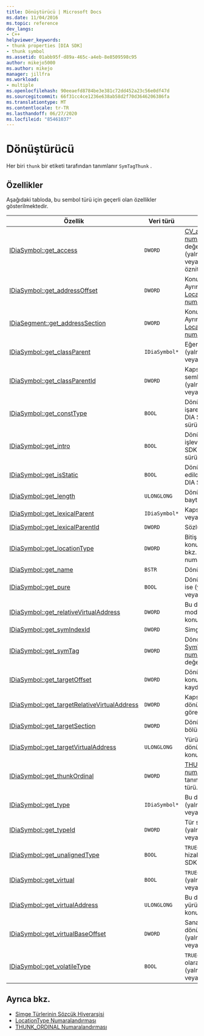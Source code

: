```yaml
---
title: Dönüştürücü | Microsoft Docs
ms.date: 11/04/2016
ms.topic: reference
dev_langs:
- C++
helpviewer_keywords:
- thunk properties [DIA SDK]
- thunk symbol
ms.assetid: 01abb95f-d89a-465c-a4eb-8e8509598c95
author: mikejo5000
ms.author: mikejo
manager: jillfra
ms.workload:
- multiple
ms.openlocfilehash: 90eeaefd8784be3e381c72dd452a23c56e0df47d
ms.sourcegitcommit: 66f31cc4ce1236e638ab58d2f70d3646206386fa
ms.translationtype: MT
ms.contentlocale: tr-TR
ms.lasthandoff: 06/27/2020
ms.locfileid: "85461037"
---
```

# <a name="thunk"></a>Dönüştürücü
Her biri `thunk` bir etiketi tarafından tanımlanır `SymTagThunk` .

## <a name="properties"></a>Özellikler
 Aşağıdaki tabloda, bu sembol türü için geçerli olan özellikler gösterilmektedir.

|Özellik|Veri türü|Açıklama|
|--------------|---------------|-----------------|
|[IDiaSymbol::get_access](../../debugger/debug-interface-access/idiasymbol-get-access.md)|`DWORD`|[CV_access_e numaralandırma](../../debugger/debug-interface-access/cv-access-e.md) değerlerinden biri olan (yalnızca DIA SDK v 8.0 veya üzeri) bir değiştirici özniteliğine erişin.|
|[IDiaSymbol::get_addressOffset](../../debugger/debug-interface-access/idiasymbol-get-addressoffset.md)|`DWORD`|Konumun konum parçası; Ayrıntılar için bkz. [LocationType numaralandırması](../../debugger/debug-interface-access/locationtype.md).|
|[IDiaSegment::get_addressSection](../../debugger/debug-interface-access/idiasegment-get-addresssection.md)|`DWORD`|Konumun bölüm bölümü; Ayrıntılar için bkz. [LocationType numaralandırması](../../debugger/debug-interface-access/locationtype.md).|
|[IDiaSymbol::get_classParent](../../debugger/debug-interface-access/idiasymbol-get-classparent.md)|`IDiaSymbol*`|Eğer varsa, sınıf üst öğesi (yalnızca DIA SDK V 8.0 veya üzeri).|
|[IDiaSymbol::get_classParentId](../../debugger/debug-interface-access/idiasymbol-get-classparentid.md)|`DWORD`|Kapsayan sınıf üst sembolünün KIMLIĞI (yalnızca DIA SDK V 8.0 veya üzeri).|
|[IDiaSymbol::get_constType](../../debugger/debug-interface-access/idiasymbol-get-consttype.md)|`BOOL`|Dönüştürücü sabit olarak işaretlenmişse (yalnızca DIA SDK V 8.0 veya üzeri sürümlerde) TRUE.|
|[IDiaSymbol::get_intro](../../debugger/debug-interface-access/idiasymbol-get-intro.md)|`BOOL`|Dönüştürücü bir sanal işleve giriş ise (yalnızca DIA SDK V 8.0 veya üzeri sürümlerde) doğru|
|[IDiaSymbol::get_isStatic](../../debugger/debug-interface-access/idiasymbol-get-isstatic.md)|`BOOL`|Dönüştürücü statik kabul edildiğinde TRUE (yalnızca DIA SDK V 8.0 veya üzeri).|
|[IDiaSymbol::get_length](../../debugger/debug-interface-access/idiasymbol-get-length.md)|`ULONGLONG`|Dönüştürücü içindeki kodun bayt sayısı.|
|[IDiaSymbol::get_lexicalParent](../../debugger/debug-interface-access/idiasymbol-get-lexicalparent.md)|`IDiaSymbol*`|Kapsayan compiland, Block veya Function için simge.|
|[IDiaSymbol::get_lexicalParentId](../../debugger/debug-interface-access/idiasymbol-get-lexicalparentid.md)|`DWORD`|Sözlü üst simgenin KIMLIĞI.|
|[IDiaSymbol::get_locationType](../../debugger/debug-interface-access/idiasymbol-get-locationtype.md)|`DWORD`|Bitiş noktalarında statik konum vardır; Ayrıntılar için bkz. [sembol konumları](../../debugger/debug-interface-access/symbol-locations.md) numaralandırması.|
|[IDiaSymbol::get_name](../../debugger/debug-interface-access/idiasymbol-get-name.md)|`BSTR`|Dönüştürücü adı.|
|[IDiaSymbol::get_pure](../../debugger/debug-interface-access/idiasymbol-get-pure.md)|`BOOL`|Dönüştürücü yalnızca sanal ise (yalnızca DIA SDK V 8.0 veya üzeri) geçerlıdır.|
|[IDiaSymbol::get_relativeVirtualAddress](../../debugger/debug-interface-access/idiasymbol-get-relativevirtualaddress.md)|`DWORD`|Bu dönüştürücü modülünün modülü içinde göreli konumu.|
|[IDiaSymbol::get_symIndexId](../../debugger/debug-interface-access/idiasymbol-get-symindexid.md)|`DWORD`|Simgenin dizin KIMLIĞI.|
|[IDiaSymbol::get_symTag](../../debugger/debug-interface-access/idiasymbol-get-symtag.md)|`DWORD`|Döndürür `SymTagThunk` ( [SymTagEnum numaralandırma](../../debugger/debug-interface-access/symtagenum.md) değerlerinden biri).|
|[IDiaSymbol::get_targetOffset](../../debugger/debug-interface-access/idiasymbol-get-targetoffset.md)|`DWORD`|Dönüştürücü hedefinin konumunun bir parçasını kaydırın.|
|[IDiaSymbol::get_targetRelativeVirtualAddress](../../debugger/debug-interface-access/idiasymbol-get-targetrelativevirtualaddress.md)|`DWORD`|Kapsayan bloğunda dönüştürücü hedefinin göreli sanal adresi.|
|[IDiaSymbol::get_targetSection](../../debugger/debug-interface-access/idiasymbol-get-targetsection.md)|`DWORD`|Dönüştürücü hedefinin bölüm bölümü.|
|[IDiaSymbol::get_targetVirtualAddress](../../debugger/debug-interface-access/idiasymbol-get-targetvirtualaddress.md)|`ULONGLONG`|Yürütülebilir görüntüdeki dönüştürücü hedefinin konumu.|
|[IDiaSymbol::get_thunkOrdinal](../../debugger/debug-interface-access/idiasymbol-get-thunkordinal.md)|`DWORD`|[THUNK_ORDINAL numaralandırması](../../debugger/debug-interface-access/thunk-ordinal.md)tarafından tanımlanan dönüştürücü türü.|
|[IDiaSymbol::get_type](../../debugger/debug-interface-access/idiasymbol-get-type.md)|`IDiaSymbol*`|Bu dönüştürücü türü (yalnızca DIA SDK V 8.0 veya üzeri).|
|[IDiaSymbol::get_typeId](../../debugger/debug-interface-access/idiasymbol-get-typeid.md)|`DWORD`|Tür sembolünün KIMLIĞI (yalnızca DIA SDK V 8.0 veya üzeri).|
|[IDiaSymbol::get_unalignedType](../../debugger/debug-interface-access/idiasymbol-get-unalignedtype.md)|`BOOL`|`TRUE`dönüştürücü hizalanmazsa (yalnızca DIA SDK V 8.0 veya üzeri),|
|[IDiaSymbol::get_virtual](../../debugger/debug-interface-access/idiasymbol-get-virtual.md)|`BOOL`|`TRUE`dönüştürücü sanal ise (yalnızca DIA SDK V 8.0 veya üzeri sürümlerde).|
|[IDiaSymbol::get_virtualAddress](../../debugger/debug-interface-access/idiasymbol-get-virtualaddress.md)|`ULONGLONG`|Bu dönüştürücü için yürütülebilir görüntü içinde konum.|
|[IDiaSymbol::get_virtualBaseOffset](../../debugger/debug-interface-access/idiasymbol-get-virtualbaseoffset.md)|`DWORD`|Sanal tablodaki Bu dönüştürücü için fark (yalnızca DIA SDK V 8.0 veya üzeri).|
|[IDiaSymbol::get_volatileType](../../debugger/debug-interface-access/idiasymbol-get-volatiletype.md)|`BOOL`|`TRUE`dönüştürücü geçici olarak işaretlenmişse (yalnızca DIA SDK V 8.0 veya üzeri sürümlerde).|

## <a name="see-also"></a>Ayrıca bkz.
- [Simge Türlerinin Sözcük Hiyerarşisi](../../debugger/debug-interface-access/lexical-hierarchy-of-symbol-types.md)
- [LocationType Numaralandırması](../../debugger/debug-interface-access/locationtype.md)
- [THUNK_ORDINAL Numaralandırması](../../debugger/debug-interface-access/thunk-ordinal.md)